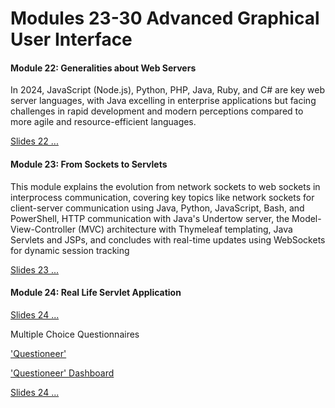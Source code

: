 # Modules 23-30 Advanced Graphical User Interface

#### Module 22: Generalities about Web Servers

In 2024, JavaScript (Node.js), Python, PHP, Java, Ruby, and C# are key web server languages, with Java excelling in enterprise applications but facing challenges in rapid development and modern perceptions compared to more agile and resource-efficient languages.

[Slides 22 ...](/slides/?22.md)

#### Module 23: From Sockets to Servlets

This module explains the evolution from network sockets to web sockets in interprocess communication, covering key topics like network sockets for client-server communication using Java, Python, JavaScript, Bash, and PowerShell, HTTP communication with Java's Undertow server, the Model-View-Controller (MVC) architecture with Thymeleaf templating, Java Servlets and JSPs, and concludes with real-time updates using WebSockets for dynamic session tracking

[Slides 23 ...](/slides/?23.md)

#### Module 24: Real Life Servlet Application

[Slides 24 ...](/slides/?24.md)

Multiple Choice Questionnaires

['Questioneer'](https://questioneer.cthiebaud.com)

['Questioneer' Dashboard](https://questioneer.cthiebaud.com/admin)

[Slides 24 ...](/slides/?24.md)
